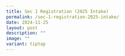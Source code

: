 ```yaml
---
title: Sec 1 Registration (2025 Intake)
permalink: /sec-1-registration-2025-intake/
date: 2024-11-25
layout: post
description: ""
image: ""
variant: tiptap
---
```


